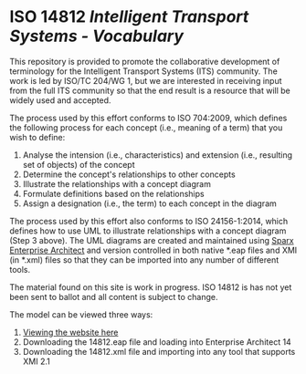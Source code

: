 # ISO 14812 _Intelligent Transport Systems - Vocabulary_
This repository is provided to promote the collaborative development of terminology for the Intelligent Transport Systems (ITS) community. The work is led by ISO/TC 204/WG 1, but we are interested in receiving input from the full ITS community so that the end result is a resource that will be widely used and accepted.

The process used by this effort conforms to ISO 704:2009, which defines the following process for each concept (i.e., meaning of a term) that you wish to define:

1. Analyse the intension (i.e., characteristics) and extension (i.e., resulting set of objects) of the concept
2. Determine the concept's relationships to other concepts
3. Illustrate the relationships with a concept diagram
4. Formulate definitions based on the relationships
5. Assign a designation (i.e., the term) to each concept in the diagram

The process used by this effort also conforms to ISO 24156-1:2014, which defines how to use UML to illustrate relationships with a concept diagram (Step 3 above). The UML diagrams are created and maintained using [Sparx Enterprise Architect](https://www.sparxsystems.com/products/ea/index.html) and version controlled in both native *.eap files and XMI (in *.xml) files so that they can be imported into any number of different tools.

The material found on this site is work in progress. ISO 14812 is has not yet been sent to ballot and all content is subject to change.

The model can be viewed three ways:

1. [Viewing the website here](https://ISO-TC204.github.io/iso14812/)
2. Downloading the 14812.eap file and loading into Enterprise Architect 14
3. Downloading the 14812.xml file and importing into any tool that supports XMI 2.1
